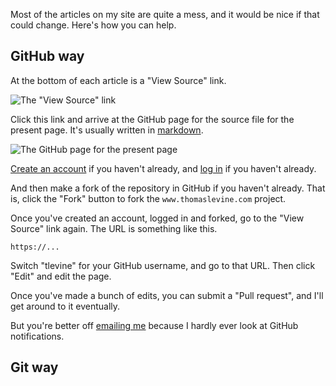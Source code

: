 ---
---
Most of the articles on my site are quite a mess, and it would be nice if
that could change. Here's how you can help.

## GitHub way
At the bottom of each article is a "View Source" link.

![The "View Source" link]()

Click this link and arrive at the GitHub page for the source file for the
present page. It's usually written in [markdown]().

![The GitHub page for the present page]()

[Create an account]() if you haven't already, and
[log in]() if you haven't already.

And then make a fork of the repository in GitHub if you haven't already.
That is, click the "Fork" button to fork the `www.thomaslevine.com` project.

Once you've created an account, logged in and forked, go to the "View Source"
link again. The URL is something like this.

    https://...

Switch "tlevine" for your GitHub username, and go to that URL. Then click
"Edit" and edit the page.

Once you've made a bunch of edits, you can submit a "Pull request", and
I'll get around to it eventually.

But you're better off <a href="mailto:_@thomaslevine.com">emailing me</a>
because I hardly ever look at GitHub notifications.

## Git way
